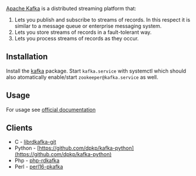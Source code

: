 [Apache Kafka](https://kafka.apache.org) is a distributed streaming platform that:

1.  Lets you publish and subscribe to streams of records. In this respect it is similar to a message queue or enterprise messaging system.
2.  Lets you store streams of records in a fault-tolerant way.
3.  Lets you process streams of records as they occur.

## Installation

Install the [kafka](https://aur.archlinux.org/packages/kafka/) package. Start `kafka.service` with systemctl which should also atomatically enable/start `zookeeper@kafka.service` as well.

## Usage

For usage see [official documentation](https://kafka.apache.org/quickstart#quickstart_createtopic)

## Clients

*   C - [librdkafka-git](https://aur.archlinux.org/packages/librdkafka-git/)
*   Python - [https://github.com/dpkp/kafka-python](https://github.com/dpkp/kafka-python)
*   Php - [php-rdkafka](https://aur.archlinux.org/packages/php-rdkafka/)
*   Perl - [perl16-pkafka](https://aur.archlinux.org/packages/perl16-pkafka/)